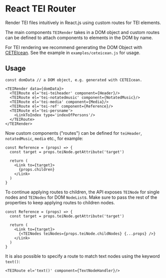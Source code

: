 # React TEI Router

Render TEI files intuitively in React.js using custom routes for TEI elements.

The main components `TEIRender` takes in a DOM object and custom routes can be defined to attach components
to elements in the DOM by name.

For TEI rendering we recommend generating the DOM Object with [CETEIcean](https://github.com/TEIC/CETEIcean). See the example in `examples/ceteicean.js` for usage.

## Usage

```JSX
const domData // a DOM object, e.g. generated with CETEIcean.

<TEIRender data={domData}>
  <TEIRoute el='tei-teiheader' component={Header}/>
  <TEIRoute el='tei-notatedmusic' component={NotatedMusic}/>
  <TEIRoute el='tei-media' component={Media}/>
  <TEIRoute el='tei-ref' component={Reference}/>
  <TEIRoute el='tei-persname'>
    <LinkToIndex type='indexOfPersons'/>
  </TEIRoute>
</TEIRender>
```

Now custom components ("routes") can be defined for `teiHeader`, `notatedMusic`, `media` etc., for example:

```JSX
const Reference = (props) => {
  const target = props.teiNode.getAttribute('target')

  return (
    <Link to={target}>
      {props.children}
    </Link>
  )
}
```

To continue applying routes to children, the API exposes `TEINode` for single nodes and `TEINodes` for DOM `NodeList`s.
Make sure to pass the rest of the properties to keep applying routes to children nodes.

```JSX
const Reference = (props) => {
  const target = props.teiNode.getAttribute('target')

  return (
    <Link to={target}>
      {<TEINodes teiNodes={props.teiNode.childNodes} {...props} />}
    </Link>
  )
}
```

It is also possible to specify a route to match text nodes using the keyword `text()`:

```JSX
<TEIRoute el='text()' component={TextNodeHandler}/>
```
